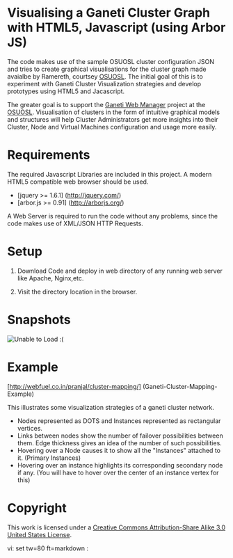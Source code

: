 # Visualising a Ganeti Cluster Graph with HTML5, Javascript (using Arbor JS)

The code makes use of the sample OSUOSL cluster configuration JSON and tries to 
create graphical visualisations for the cluster graph  made avaialbe by Ramereth, 
courtsey [OSUOSL](http://github.com/osuosl).
The initial goal of this is to experiment with Ganeti Cluster Visualization 
strategies and develop prototypes using HTML5 and Jacascript. 

The greater goal is to support the [Ganeti Web Manager](http://code.osuosl.org/projects/ganeti-webmgr) 
project at the [OSUOSL](http://osuosl.org). Visualisation of clusters in the 
form of intuitive graphical models and structures will help Cluster
 Administrators get more insights into their Cluster, Node and Virtual Machines
configuration and usage more easily.

# Requirements

The required Javascript Libraries are included in this project. A modern HTML5 
compatible web browser should be used.

* [jquery >= 1.6.1] (http://jquery.com/)
* [arbor.js >= 0.91] (http://arborjs.org/) 

A Web Server is required to run the code without any problems, since the code 
makes use of XML/JSON HTTP Requests.

# Setup

1. Download Code and deploy in web directory of any running web server 
like Apache, Nginx,etc.

2. Visit the directory location in the browser.

# Snapshots

![Unable to Load :(](http://webfuel.co.in/pranjal/test/images/ganetiviz_img2.png "Cluster with 5 nodes")

# Example

[http://webfuel.co.in/pranjal/cluster-mapping/] (Ganeti-Cluster-Mapping-Example)

This illustrates some visualization strategies of a ganeti cluster network.

* Nodes represented as DOTS and Instances represented as rectangular vertices.
* Links between nodes show the number of failover possibilities between them. Edge thickness gives an idea of the number of such possibilities.
* Hovering over a Node causes it to show all the "Instances" attached to it. (Primary Instances)
* Hovering over an instance highlights its corresponding secondary node if any. (You will have to hover over the center of an instance vertex for this)

# Copyright

This work is licensed under a [Creative Commons Attribution-Share Alike 3.0
United States License](http://creativecommons.org/licenses/by-sa/3.0/us/).

vi: set tw=80 ft=markdown :
